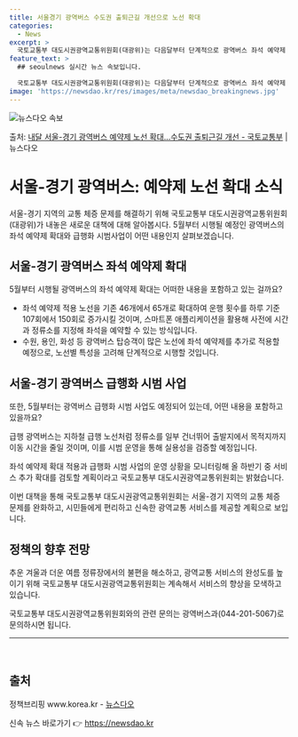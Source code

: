 ```yaml
---
title: 서울경기 광역버스 수도권 출퇴근길 개선으로 노선 확대
categories:
  - News
excerpt: >
  국토교통부 대도시권광역교통위원회(대광위)는 다음달부터 단계적으로 광역버스 좌석 예약제 확대와 급행화 시범사업…
feature_text: >
  ## seoulnews 실시간 뉴스 속보입니다.

  국토교통부 대도시권광역교통위원회(대광위)는 다음달부터 단계적으로 광역버스 좌석 예약제 확대와 급행화 시범사업…
image: 'https://newsdao.kr/res/images/meta/newsdao_breakingnews.jpg'
---
```


![뉴스다오 속보](https://newsdao.kr/res/images/meta/newsdao_breakingnews.jpg)

<p>출처: <a href="https://newsdao.kr/3337" rel="dofollow">내달 서울-경기 광역버스 예약제 노선 확대…수도권 출퇴근길 개선 - 국토교통부</a> | 뉴스다오</p>

<h1>서울-경기 광역버스: 예약제 노선 확대 소식</h1>
<p data-ke-size="size16">서울-경기 지역의 교통 체증 문제를 해결하기 위해 국토교통부 대도시권광역교통위원회(대광위)가 내놓은 새로운 대책에 대해 알아봅시다. 5월부터 시행될 예정인 광역버스의 좌석 예약제 확대와 급행화 시범사업이 어떤 내용인지 살펴보겠습니다.</p>

<h2 data-ke-size="size21">서울-경기 광역버스 좌석 예약제 확대</h2>
<p data-ke-size="size16">5월부터 시행될 광역버스의 좌석 예약제 확대는 어떠한 내용을 포함하고 있는 걸까요?</p>

<ul>
<li>좌석 예약제 적용 노선을 기존 46개에서 65개로 확대하여 운행 횟수를 하루 기준 107회에서 150회로 증가시킬 것이며, 스마트폰 애플리케이션을 활용해 사전에 시간과 정류소를 지정해 좌석을 예약할 수 있는 방식입니다.</li>
<li>수원, 용인, 화성 등 광역버스 탑승객이 많은 노선에 좌석 예약제를 추가로 적용할 예정으로, 노선별 특성을 고려해 단계적으로 시행할 것입니다.</li>
</ul>

<h2 data-ke-size="size21">서울-경기 광역버스 급행화 시범 사업</h2>
<p data-ke-size="size16">또한, 5월부터는 광역버스 급행화 시범 사업도 예정되어 있는데, 어떤 내용을 포함하고 있을까요?</p>

<p data-ke-size="size16">급행 광역버스는 지하철 급행 노선처럼 정류소를 일부 건너뛰어 출발지에서 목적지까지 이동 시간을 줄일 것이며, 이를 시범 운영을 통해 실용성을 검증할 예정입니다.</p>
<p data-ke-size="size16">좌석 예약제 확대 적용과 급행화 시범 사업의 운영 상황을 모니터링해 올 하반기 중 서비스 추가 확대를 검토할 계획이라고 국토교통부 대도시권광역교통위원회는 밝혔습니다. </p>

<p data-ke-size="size16">이번 대책을 통해 국토교통부 대도시권광역교통위원회는 서울-경기 지역의 교통 체증 문제를 완화하고, 시민들에게 편리하고 신속한 광역교통 서비스를 제공할 계획으로 보입니다.</p>

<h2 data-ke-size="size21">정책의 향후 전망</h2>
<p data-ke-size="size16">추운 겨울과 더운 여름 정류장에서의 불편을 해소하고, 광역교통 서비스의 완성도를 높이기 위해 국토교통부 대도시권광역교통위원회는 계속해서 서비스의 향상을 모색하고 있습니다.</p>
<p data-ke-size="size16">국토교통부 대도시권광역교통위원회와의 관련 문의는 광역버스과(044-201-5067)로 문의하시면 됩니다.</p>

<hr>
<p data-ke-size="size16">&nbsp;</p>
<h2 data-ke-size="size26">출처</h2>
<p data-ke-size="size16">정책브리핑 www.korea.kr - <a href="https://newsdao.kr/3337">뉴스다오</a></p>
 

신속 뉴스 바로가기 👉 <a href="https://newsdao.kr" rel="dofollow">https://newsdao.kr</a>



